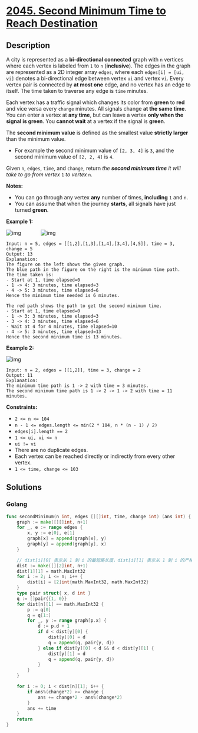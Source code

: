 # [2045. Second Minimum Time to Reach Destination](https://leetcode-cn.com/problems/second-minimum-time-to-reach-destination/)



## Description


A city is represented as a **bi-directional connected** graph with `n` vertices where each vertex is labeled from `1` to `n` (**inclusive**). The edges in the graph are represented as a 2D integer array `edges`, where each `edges[i] = [ui, vi]` denotes a bi-directional edge between vertex `ui` and vertex `vi`. Every vertex pair is connected by **at most one** edge, and no vertex has an edge to itself. The time taken to traverse any edge is `time` minutes.

Each vertex has a traffic signal which changes its color from **green** to **red** and vice versa every `change` minutes. All signals change **at the same time**. You can enter a vertex at **any time**, but can leave a vertex **only when the signal is green**. You **cannot wait** at a vertex if the signal is **green**.

The **second minimum value** is defined as the smallest value **strictly larger** than the minimum value.

- For example the second minimum value of `[2, 3, 4]` is `3`, and the second minimum value of `[2, 2, 4]` is `4`.

Given `n`, `edges`, `time`, and `change`, return *the **second minimum time** it will take to go from vertex* `1` *to vertex* `n`.

**Notes:**

- You can go through any vertex **any** number of times, **including** `1` and `n`.
- You can assume that when the journey **starts**, all signals have just turned **green**.

 

**Example 1:**

![img](https://assets.leetcode.com/uploads/2021/09/29/e1.png)       ![img](https://assets.leetcode.com/uploads/2021/09/29/e2.png)

```
Input: n = 5, edges = [[1,2],[1,3],[1,4],[3,4],[4,5]], time = 3, change = 5
Output: 13
Explanation:
The figure on the left shows the given graph.
The blue path in the figure on the right is the minimum time path.
The time taken is:
- Start at 1, time elapsed=0
- 1 -> 4: 3 minutes, time elapsed=3
- 4 -> 5: 3 minutes, time elapsed=6
Hence the minimum time needed is 6 minutes.

The red path shows the path to get the second minimum time.
- Start at 1, time elapsed=0
- 1 -> 3: 3 minutes, time elapsed=3
- 3 -> 4: 3 minutes, time elapsed=6
- Wait at 4 for 4 minutes, time elapsed=10
- 4 -> 5: 3 minutes, time elapsed=13
Hence the second minimum time is 13 minutes.      
```

**Example 2:**

![img](https://assets.leetcode.com/uploads/2021/09/29/eg2.png)

```
Input: n = 2, edges = [[1,2]], time = 3, change = 2
Output: 11
Explanation:
The minimum time path is 1 -> 2 with time = 3 minutes.
The second minimum time path is 1 -> 2 -> 1 -> 2 with time = 11 minutes.
```

 

**Constraints:**

- `2 <= n <= 104`
- `n - 1 <= edges.length <= min(2 * 104, n * (n - 1) / 2)`
- `edges[i].length == 2`
- `1 <= ui, vi <= n`
- `ui != vi`
- There are no duplicate edges.
- Each vertex can be reached directly or indirectly from every other vertex.
- `1 <= time, change <= 103`





## Solutions


<!-- tabs:start -->
### **Golang**

```go
func secondMinimum(n int, edges [][]int, time, change int) (ans int) {
    graph := make([][]int, n+1)
    for _, e := range edges {
        x, y := e[0], e[1]
        graph[x] = append(graph[x], y)
        graph[y] = append(graph[y], x)
    }

    // dist[i][0] 表示从 1 到 i 的最短路长度，dist[i][1] 表示从 1 到 i 的严格次短路长度
    dist := make([][2]int, n+1)
    dist[1][1] = math.MaxInt32
    for i := 2; i <= n; i++ {
        dist[i] = [2]int{math.MaxInt32, math.MaxInt32}
    }
    type pair struct{ x, d int }
    q := []pair{{1, 0}}
    for dist[n][1] == math.MaxInt32 {
        p := q[0]
        q = q[1:]
        for _, y := range graph[p.x] {
            d := p.d + 1
            if d < dist[y][0] {
                dist[y][0] = d
                q = append(q, pair{y, d})
            } else if dist[y][0] < d && d < dist[y][1] {
                dist[y][1] = d
                q = append(q, pair{y, d})
            }
        }
    }

    for i := 0; i < dist[n][1]; i++ {
        if ans%(change*2) >= change {
            ans += change*2 - ans%(change*2)
        }
        ans += time
    }
    return
}
```

<!-- tabs:end -->
